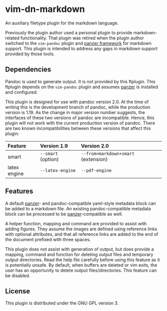 # vim-dn-markdown #

An auxiliary filetype plugin for the markdown language.

Previously the plugin author used a personal plugin to provide markdown-
related functionality. That plugin was retired when the plugin author switched
to the `vim-pandoc` plugin and [panzer
framework](https://github.com/msprev/panzer) for markdown support. This plugin
is intended to address any gaps in markdown support provided by those tools.

## Dependencies ##

Pandoc is used to generate output. It is not provided by this ftplugin. This
ftplugin depends on the `vim-pandoc` plugin and assumes
[panzer](https://github.com/msprev/panzer) is installed and configured.

This plugin is designed for use with pandoc version 2.0. At the time of writing
this is the development branch of pandoc, while the production version is 1.19.
As the change in major version number suggests, the interfaces of these two
versions of pandoc are incompatible. Hence, this plugin will not work with the
current production version of pandoc. There are two known incompatibilities
between these versions that affect this plugin:

| Feature    | Version 1.9      | Version 2.0                       |
|:-----------|:-----------------|:----------------------------------|
|smart       |`--smart` (option)|`--from=markdown+smart` (extension)|
|latex engine|`--latex-engine`  |`--pdf-engine`                     |

## Features ##

A default [panzer](https://github.com/msprev/panzer)- and pandoc-compatible
yaml-style metadata block can be added to a markdown file. An existing
pandoc-compatible metadata block can be processed to be
[panzer](https://github.com/msprev/panzer)-compatible as well.

A helper function, mapping and command are provided to assist with adding
figures. They assume the images are defined using reference links with optional
attributes, and that all reference links are added to the end of the document
prefixed with three spaces.

This plugin does not assist with generation of output, but does provide a
mapping, command and function for deleting output files and temporary output
directories. Read the help file carefully before using this feature as it is
potentially unsafe. By default, when buffers are deleted or vim exits, the user
has an opportunity to delete output files/directories. This feature can be
disabled.

## License ##

This plugin is distributed under the GNU GPL version 3.
